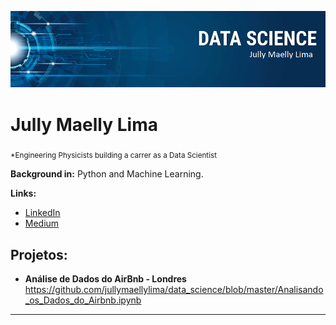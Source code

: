 

<p align="center">
  <img src="banner.png" >
</p>

# Jully Maelly Lima
<sub>*Engineering Physicists building a carrer as a Data Scientist</sub>


**Background in:** Python and Machine Learning.

**Links:**
* [LinkedIn](https://www.linkedin.com/in/jullymaellylima)
* [Medium](https://www.medium.com/@jullymaelly)


## Projetos:

* **Análise de Dados do AirBnb - Londres** https://github.com/jullymaellylima/data_science/blob/master/Analisando_os_Dados_do_Airbnb.ipynb


---




